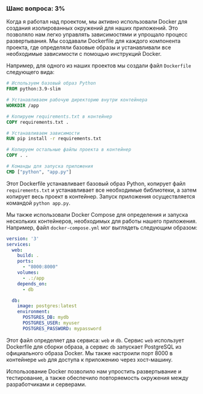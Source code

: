 ### Шанс вопроса: 3%

Когда я работал над проектом, мы активно использовали Docker для создания изолированных окружений для наших приложений. Это позволяло нам легко управлять зависимостями и упрощало процесс развертывания. Мы создавали Dockerfile для каждого компонента проекта, где определяли базовые образы и устанавливали все необходимые зависимости с помощью инструкций Docker.

Например, для одного из наших проектов мы создали файл `Dockerfile` следующего вида:

```dockerfile
# Используем базовый образ Python
FROM python:3.9-slim

# Устанавливаем рабочую директорию внутри контейнера
WORKDIR /app

# Копируем requirements.txt в контейнер
COPY requirements.txt .

# Устанавливаем зависимости
RUN pip install -r requirements.txt

# Копируем остальные файлы проекта в контейнер
COPY . .

# Команды для запуска приложения
CMD ["python", "app.py"]
```

Этот Dockerfile устанавливает базовый образ Python, копирует файл `requirements.txt` и устанавливает все необходимые библиотеки, а затем копирует весь проект в контейнер. Запуск приложения осуществляется командой `python app.py`.

Мы также использовали Docker Compose для определения и запуска нескольких контейнеров, необходимых для работы нашего приложения. Например, файл `docker-compose.yml` мог выглядеть следующим образом:

```yaml
version: '3'
services:
  web:
    build: .
    ports:
      - "8000:8000"
    volumes:
      - .:/app
    depends_on:
      - db

  db:
    image: postgres:latest
    environment:
      POSTGRES_DB: mydb
      POSTGRES_USER: myuser
      POSTGRES_PASSWORD: mypassword
```

Этот файл определяет два сервиса: `web` и `db`. Сервис `web` использует Dockerfile для сборки образа, а сервис `db` запускает PostgreSQL из официального образа Docker. Мы также настроили порт 8000 в контейнере `web` для доступа к приложению через хост-машину.

Использование Docker позволило нам упростить развертывание и тестирование, а также обеспечило повторяемость окружения между разработчиками и серверами.